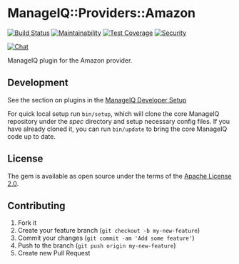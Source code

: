 # ManageIQ::Providers::Amazon

[![Build Status](https://travis-ci.com/ManageIQ/manageiq-providers-amazon.svg?branch=lasker)](https://travis-ci.com/ManageIQ/manageiq-providers-amazon)
[![Maintainability](https://api.codeclimate.com/v1/badges/61cfeaf47807735b8bd8/maintainability)](https://codeclimate.com/github/ManageIQ/manageiq-providers-amazon/maintainability)
[![Test Coverage](https://api.codeclimate.com/v1/badges/61cfeaf47807735b8bd8/test_coverage)](https://codeclimate.com/github/ManageIQ/manageiq-providers-amazon/test_coverage)
[![Security](https://hakiri.io/github/ManageIQ/manageiq-providers-amazon/lasker.svg)](https://hakiri.io/github/ManageIQ/manageiq-providers-amazon/lasker)

[![Chat](https://badges.gitter.im/Join%20Chat.svg)](https://gitter.im/ManageIQ/manageiq-providers-amazon?utm_source=badge&utm_medium=badge&utm_campaign=pr-badge&utm_content=badge)

ManageIQ plugin for the Amazon provider.

## Development

See the section on plugins in the [ManageIQ Developer Setup](http://manageiq.org/docs/guides/developer_setup/plugins)

For quick local setup run `bin/setup`, which will clone the core ManageIQ repository under the *spec* directory and setup necessary config files. If you have already cloned it, you can run `bin/update` to bring the core ManageIQ code up to date.

## License

The gem is available as open source under the terms of the [Apache License 2.0](http://www.apache.org/licenses/LICENSE-2.0).

## Contributing

1. Fork it
2. Create your feature branch (`git checkout -b my-new-feature`)
3. Commit your changes (`git commit -am 'Add some feature'`)
4. Push to the branch (`git push origin my-new-feature`)
5. Create new Pull Request
